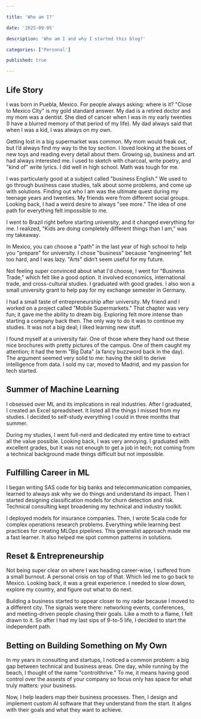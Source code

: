 ```yaml
---

title: 'Who am I?'

date: '2025-09-05'

description: 'Who am I and why I started this blog?'

categories: ['Personal']

published: true

---
```


## Life Story

I was born in Puebla, Mexico. For people always asking: where is it? "Close to Mexico City" is my gold standard answer. My dad is a retired doctor and my mom was a dentist. She died of cancer when I was in my early twenties (I have a blurred memory of that period of my life). My dad always said that when I was a kid, I was always on my own.

Getting lost in a big supermarket was common. My mom would freak out, but I’d always find my way to the toy section. I loved looking at the boxes of new toys and reading every detail about them. Growing up, business and art had always interested me. I used to sketch with charcoal, write poetry, and "kind of" write lyrics. I did well in high school. Math was tough for me.

I was particularly good at a subject called "business English." We used to go through business case studies, talk about some problems, and come up with solutions. Finding out who I am was the ultimate quest during my teenage years and twenties. My friends were from different social groups. Looking back, I had a weird desire to always "see more."  The idea of one path for everything felt impossible to me.

I went to Brazil right before starting university, and it changed everything for me. I realized, "Kids are doing completely different things than I am," was my takeaway.

In Mexico, you can choose a "path" in the last year of high school to help you "prepare" for university. I chose "business" because "engineering" felt too hard, and I was lazy. "Arts" didn’t seem useful for my future.

Not feeling super convinced about what I'd choose, I went for "Business Trade," which felt like a good option. It involved economics, international trade, and cross-cultural studies. I graduated with good grades. I also won a small university grant to help pay for my exchange semester in Germany.

I had a small taste of entrepreneurship after university. My friend and I worked on a project called "Mobile Supermarkets." That chapter was very fun; it gave me the ability to dream big. Exploring felt more intense than starting a company back then. The only way to do it was to continue my studies. It was not a big deal; I liked learning new stuff.

I found myself at a university fair. One of those where they hand out these nice brochures with pretty pictures of the campus. One of them caught my attention; it had the term "Big Data" (a fancy buzzword back in the day). The argument seemed very solid to me: having the skill to derive intelligence from data. I sold my car, moved to Madrid, and my passion for tech started.

## Summer of Machine Learning

I obsessed over ML and its implications in real industries. After I graduated, I created an Excel spreadsheet. It listed all the things I missed from my studies. I decided to self-study everything I could in three months that summer.

During my studies, I went full-nerd and dedicated my entire time to extract all the value possible. Looking back, I was very annoying. I graduated with excellent grades, but it was not enough to get a job in tech; not coming from a technical background made things difficult but not impossible.

## Fulfilling Career in ML

I began writing SAS code for big banks and telecommunication companies, learned to always ask why we do things and understand its impact. Then I started designing classification models for churn detection and risk. Technical consulting kept broadening my technical and industry toolkit. 

I deployed models for insurance companies. Then, I wrote Scala code for complex operations research problems. Everything while learning best practices for creating MLOps pipelines. This generalist approach made me a fast learner. It also helped me spot common patterns in solutions.

## Reset & Entrepreneurship

Not being super clear on where I was heading career-wise, I suffered from a small burnout. A personal crisis on top of that. Which led me to go back to Mexico. Looking back, it was a great experience. I needed to slow down, explore my country, and figure out what to do next.

Building a business started to appear closer to my radar because I moved to a different city. The signals were there: networking events, conferences, and meeting-driven people chasing their goals. Like a moth to a flame, I felt drawn to it. So after I had my last sips of 9-to-5 life, I decided to start the independent path.

## Betting on Building Something on My Own

In my years in consulting and startups, I noticed a common problem: a big gap between technical and business areas. One day, while running by the beach, I thought of the name "controlthrive." To me, it means having good control over the assests of your company so focus only has space for what truly matters: your business.

Now, I help leaders map their business processes. Then, I design and implement custom AI software that they understand from the start. It aligns with their goals and what they want to achieve.